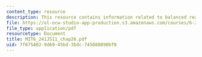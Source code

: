 ```yaml
---
content_type: resource
description: This resource contains information related to balanced realization.
file: https://ol-ocw-studio-app-production.s3.amazonaws.com/courses/6-241j-dynamic-systems-and-control-spring-2011/7f6754029d6945bd3bdc745080890bf8_MIT6_241JS11_chap26.pdf
file_type: application/pdf
resourcetype: Document
title: MIT6_241JS11_chap26.pdf
uid: 7f675402-9d69-45bd-3bdc-745080890bf8
---
```

